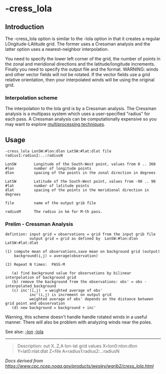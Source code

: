 # -cress_lola

## Introduction

The -cress_lola option is similar to the
-lola option in that it creates a regular LOngitude-LAtitude grid.
The former uses a Cressman analysis and the latter option uses a nearest-neighbor interpolation.

You need to specify the lower
left corner of the grid, the number of points in the zonal and meridional directions
and the latitude/longitude increments. Finally you need to specify the output file
and the format. WARNING: winds and other vector fields will not be
rotated. If the vector fields use a grid relative orientation,
then your interpolated winds will be using the original grid.

### Interpolation scheme

The interpolation to the lola grid is by a Cressman analysis. The Cressman analysis
is a multipass system which uses a user-specified "radius" for each pass.
A Cressman analysis can be computationally expensive so you may want to explore
[multiprocessing techniques](./for_n.md).

## Usage

```
-cress_lola LonSW:#lon:dlon LatSW:#lat:dlat file radius1:radius2:..:radiusN

LonSW        Longitude of the South-West point, values from 0 .. 360
#lon         number of longitude points
dlon         spacing of the points in the zonal direction in degrees

LatSW        Latitude of the South-West point, values from -90 .. 90
#lat         number of latitude points
dlat         spacing of the points in the meridional direction in degrees

file         name of the output grib file

radiusM      The radius in km for M-th pass.

```

### Prelim - Cressman Analysis

```
defintion: input grid = observations = grid from the input grib file
           output grid = grid as defined by  LonSW:#lon:dlon LatSW:#lat:dlat

(1) compute mean of observations,save mean on background grid (output)
    background(i,j) = average(observation)

(2) Repeat N times:  PASS-M

   (a) find background value for observations by bilinear interpolation of background grid
   (b) remove the background from the observations: obs' = obs - interpolated_background
   (c) inc'(i,j)  = weighted average of obs'
           inc'(i,j) is increment on output grid
           weighted average of obs' depends on the distance between grid point and obsservation
   (d) new background = background + inc'
```

Warning, this scheme doesn't handle handle rotated winds in a useful manner.
There will also be problem with analyzing winds near the poles.

See alse:
[-lon](./lon.md)
[-lola](./lola.md)

---

> Description: out X..Z,A lon-lat grid values X=lon0:nlon:dlon Y=lat0:nlat:dlat Z=file A=radius1:radius2:..:radiusN

_Docs derived from <https://www.cpc.ncep.noaa.gov/products/wesley/wgrib2/cress_lola.html>_
